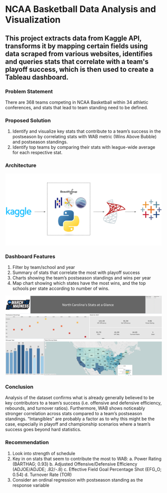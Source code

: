 # NCAA Basketball Data Analysis and Visualization

## This project extracts data from Kaggle API, transforms it by mapping certain fields using data scraped from various websites, identifies and queries stats that correlate with a team's playoff success, which is then used to create a Tableau dashboard.

### Problem Statement

  There are 368 teams competing in NCAA Basketball within 34 athletic conferences, and stats that lead to team standing need to be defined.

### Proposed Solution

  1. Identify and visualize key stats that contribute to a team’s success in the postseason by correlating stats with WAB metric (Wins Above Bubble) and postseason standings.
  2. Identify top teams by comparing their stats with league-wide average for each respective stat.

### Architecture
![Proposed Architecture](architecture.png)

### Dashboard Features

  1. Filter by team/school and year
  2. Summary of stats that correlate the most with playoff success
  3. Charts showing the team’s postseason standings and wins per year
  4. Map chart showing which states have the most wins, and the top schools per state according to number of wins.

  ![Dashboard Screenshot](dashboard-screenshot.png)

### Conclusion

  Analysis of the dataset confirms what is already generally believed to be key contributors to a team’s success (i.e. offensive and defensive efficiency, rebounds, and turnover ratios). Furthermore, WAB shows noticeably stronger correlation across stats compared to a team’s postseason standings. “Intangibles” are probably a factor as to why this might be the case, especially in playoff and championship scenarios where a team’s success goes beyond hard statistics.

### Recommendation

  1. Look into strength of schedule
  2. Key in on stats that seem to contribute the most to WAB:
    a. Power Rating (BARTHAG; 0.93)
    b. Adjusted Offensive/Defensive Efficiency (ADJOE/ADJDE; .82/-.8)
    c. Effective Field Goal Percentage Shot (EFG_O; 0.54)
    d. Turnover Rate (TOR)
  3. Consider an ordinal regression with postseason standing as the response variable


